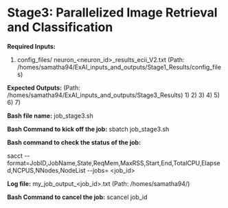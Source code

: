 # Stage3: Parallelized Image Retrieval and Classification

**Required Inputs:**
1) config_files/ neuron_<neuron_id>_results_ecii_V2.txt (Path: /homes/samatha94/ExAI_inputs_and_outputs/Stage1_Results/config_files)


**Expected Outputs:**                  (Path: /homes/samatha94/ExAI_inputs_and_outputs/Stage3_Results)
1) 
2) 
3) 
4) 
5) 
6) 
7) 


**Bash file name:** job_stage3.sh

**Bash Command to kick off the job:** sbatch job_stage3.sh

**Bash command to check the status of the job:** 

sacct --format=JobID,JobName,State,ReqMem,MaxRSS,Start,End,TotalCPU,Elapsed,NCPUS,NNodes,NodeList --jobs= <job_id>

**Log file:** my_job_output_<job_id>.txt (Path: /homes/samatha94/)

**Bash Command to cancel the job:** scancel job_id



